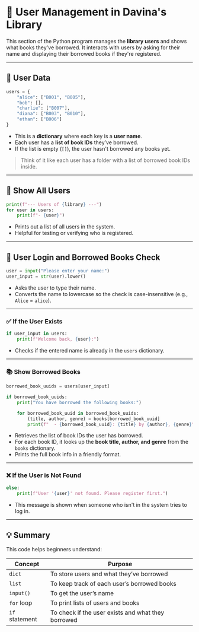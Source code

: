 # 👤 User Management in Davina's Library

This section of the Python program manages the **library users** and shows what books they've borrowed. It interacts with users by asking for their name and displaying their borrowed books if they're registered.

---

## 📇 User Data

```python
users = {
    "alice": ["B001", "B005"],
    "bob": [],
    "charlie": ["B007"],
    "diana": ["B003", "B010"],
    "ethan": ["B006"]
}
```

- This is a **dictionary** where each key is a **user name**.
- Each user has a **list of book IDs** they’ve borrowed.
- If the list is empty (`[]`), the user hasn't borrowed any books yet.

> Think of it like each user has a folder with a list of borrowed book IDs inside.

---

## 👀 Show All Users

```python
print(f"--- Users of {library} ---")
for user in users:
    print(f"- {user}")
```

- Prints out a list of all users in the system.
- Helpful for testing or verifying who is registered.

---

## 🧾 User Login and Borrowed Books Check

```python
user = input("Please enter your name:")
user_input = str(user).lower()
```

- Asks the user to type their name.
- Converts the name to lowercase so the check is case-insensitive (e.g., `Alice` = `alice`).

---

### ✅ If the User Exists

```python
if user_input in users:
    print(f"Welcome back, {user}:")
```

- Checks if the entered name is already in the `users` dictionary.

---

### 📚 Show Borrowed Books

```python
borrowed_book_uuids = users[user_input]

if borrowed_book_uuids:
    print("You have borrowed the following books:")

    for borrowed_book_uuid in borrowed_book_uuids:
        (title, author, genre) = books[borrowed_book_uuid]
        print(f"  - {borrowed_book_uuid}: {title} by {author}, {genre}")
```

- Retrieves the list of book IDs the user has borrowed.
- For each book ID, it looks up the **book title, author, and genre** from the `books` dictionary.
- Prints the full book info in a friendly format.

---

### ❌ If the User is Not Found

```python
else:
    print(f"User '{user}' not found. Please register first.")
```

- This message is shown when someone who isn't in the system tries to log in.

---

## 💡 Summary

This code helps beginners understand:

| Concept        | Purpose                                            |
| -------------- | -------------------------------------------------- |
| `dict`         | To store users and what they’ve borrowed           |
| `list`         | To keep track of each user’s borrowed books        |
| `input()`      | To get the user’s name                             |
| `for` loop     | To print lists of users and books                  |
| `if` statement | To check if the user exists and what they borrowed |

